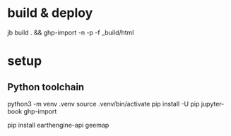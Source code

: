 
# build & deploy
jb build . && ghp-import -n -p -f _build/html



# setup
## Python toolchain
python3 -m venv .venv
source .venv/bin/activate
pip install -U pip jupyter-book ghp-import

pip install earthengine-api geemap